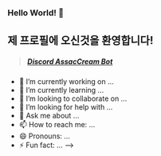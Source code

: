 ### Hello World! 👋
## 제 프로필에 오신것을 환영합니다!
> ##### [Discord AssacCream Bot](https://discord.com/oauth2/authorize?client_id=756328559827746847&permissions=8&scope=bot)

- 🔭 I’m currently working on ...
- 🌱 I’m currently learning ...
- 👯 I’m looking to collaborate on ...
- 🤔 I’m looking for help with ...
- 💬 Ask me about ...
- 📫 How to reach me: ...
- 😄 Pronouns: ...
- ⚡ Fun fact: ...
-->
